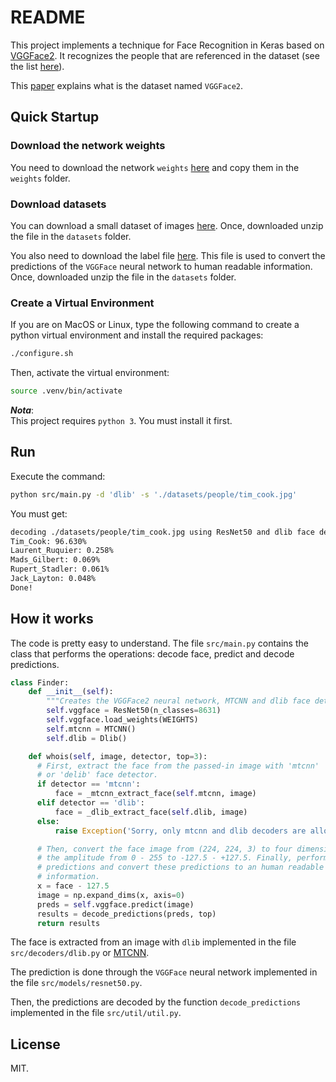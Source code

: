 # README

This project implements a technique for Face Recognition in Keras based on [VGGFace2](http://www.robots.ox.ac.uk/~vgg/data/vgg_face2/). It recognizes the people that are referenced in the dataset (see the list [here](http://www.robots.ox.ac.uk/~vgg/data/vgg_face2/meta/identity_meta.csv)).

This [paper](https://arxiv.org/pdf/1710.08092.pdf) explains what is the dataset named `VGGFace2`.


## Quick Startup

### Download the network weights

You need to download the network `weights` [here](https://drive.google.com/file/d/1niCSaaqbXs6YP1B-DddRFQ7RAWsU8OW_/view?usp=sharing) and copy them in the `weights` folder.

### Download datasets

You can download a small dataset of images [here](https://drive.google.com/file/d/1m71-uiPA67NPPXqAfQwHVpdk79Ppj9vE/view?usp=sharing). Once, downloaded unzip the file in the `datasets` folder.

You also need to download the label file [here](https://drive.google.com/file/d/14-omxZDlz16zr1Xb15QkRfaPlu3NxSHA/view?usp=sharing). This file is used to convert the predictions of the `VGGFace` neural network to human readable information. Once, downloaded unzip the file in the `datasets` folder.

### Create a Virtual Environment

If you are on MacOS or Linux, type the following command to create a python virtual environment and install the required packages:

```bash
./configure.sh
```

Then, activate the virtual environment:

```bash
source .venv/bin/activate
```

***Nota***:
<br>This project requires `python 3`. You must install it first.


## Run

Execute the command:

```bash
python src/main.py -d 'dlib' -s './datasets/people/tim_cook.jpg'
```

You must get:

```bash
decoding ./datasets/people/tim_cook.jpg using ResNet50 and dlib face detector ...
Tim_Cook: 96.630%
Laurent_Ruquier: 0.258%
Mads_Gilbert: 0.069%
Rupert_Stadler: 0.061%
Jack_Layton: 0.048%
Done!
```

## How it works

The code is pretty easy to understand. The file `src/main.py` contains the class that performs the operations: decode face, predict and decode predictions.

```python
class Finder:
    def __init__(self):
        """Creates the VGGFace2 neural network, MTCNN and dlib face detectors."""
        self.vggface = ResNet50(n_classes=8631)
        self.vggface.load_weights(WEIGHTS)
        self.mtcnn = MTCNN()
        self.dlib = Dlib()

    def whois(self, image, detector, top=3):
      # First, extract the face from the passed-in image with 'mtcnn'
      # or 'delib' face detector.
      if detector == 'mtcnn':
          face = _mtcnn_extract_face(self.mtcnn, image)
      elif detector == 'dlib':
          face = _dlib_extract_face(self.dlib, image)
      else:
          raise Exception('Sorry, only mtcnn and dlib decoders are allowed!')

      # Then, convert the face image from (224, 224, 3) to four dimensions,
      # the amplitude from 0 - 255 to -127.5 - +127.5. Finally, perform the
      # predictions and convert these predictions to an human readable
      # information.
      x = face - 127.5
      image = np.expand_dims(x, axis=0)
      preds = self.vggface.predict(image)
      results = decode_predictions(preds, top)
      return results
```

The face is extracted from an image with `dlib` implemented in the file `src/decoders/dlib.py` or [MTCNN](https://github.com/ipazc/mtcnn).

The prediction is done through the `VGGFace` neural network implemented in the file `src/models/resnet50.py`.

Then, the predictions are decoded by the function `decode_predictions` implemented in the file `src/util/util.py`.


## License

MIT.
